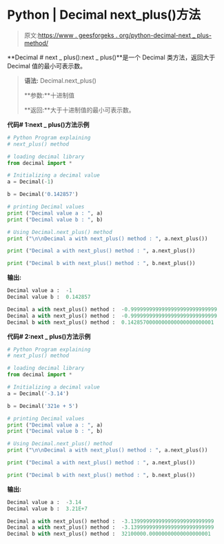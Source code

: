 # Python | Decimal next_plus()方法

> 原文:[https://www . geesforgeks . org/python-decimal-next _ plus-method/](https://www.geeksforgeeks.org/python-decimal-next_plus-method/)

**Decimal # next _ plus():next _ plus()**是一个 Decimal 类方法，返回大于 Decimal 值的最小可表示数。

> **语法:** Decimal.next_plus()
> 
> **参数:**十进制值
> 
> **返回:**大于十进制值的最小可表示数。

**代码# 1:next _ plus()方法示例**

```py
# Python Program explaining 
# next_plus() method

# loading decimal library
from decimal import *

# Initializing a decimal value
a = Decimal(-1)

b = Decimal('0.142857')

# printing Decimal values
print ("Decimal value a : ", a)
print ("Decimal value b : ", b)

# Using Decimal.next_plus() method
print ("\n\nDecimal a with next_plus() method : ", a.next_plus())

print ("Decimal a with next_plus() method : ", a.next_plus())

print ("Decimal b with next_plus() method : ", b.next_plus())
```

**输出:**

```py
Decimal value a :  -1
Decimal value b :  0.142857

Decimal a with next_plus() method :  -0.9999999999999999999999999999
Decimal a with next_plus() method :  -0.9999999999999999999999999999
Decimal b with next_plus() method :  0.1428570000000000000000000001

```

**代码# 2:next _ plus()方法示例**

```py
# Python Program explaining 
# next_plus() method

# loading decimal library
from decimal import *

# Initializing a decimal value
a = Decimal('-3.14')

b = Decimal('321e + 5')

# printing Decimal values
print ("Decimal value a : ", a)
print ("Decimal value b : ", b)

# Using Decimal.next_plus() method
print ("\n\nDecimal a with next_plus() method : ", a.next_plus())

print ("Decimal a with next_plus() method : ", a.next_plus())

print ("Decimal b with next_plus() method : ", b.next_plus())
```

**输出:**

```py
Decimal value a :  -3.14
Decimal value b :  3.21E+7

Decimal a with next_plus() method :  -3.139999999999999999999999999
Decimal a with next_plus() method :  -3.139999999999999999999999999
Decimal b with next_plus() method :  32100000.00000000000000000001

```